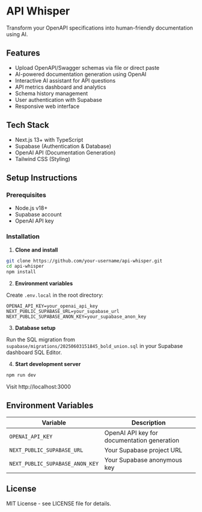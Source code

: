 # API Whisper

Transform your OpenAPI specifications into human-friendly documentation using AI.

## Features

- Upload OpenAPI/Swagger schemas via file or direct paste
- AI-powered documentation generation using OpenAI
- Interactive AI assistant for API questions
- API metrics dashboard and analytics
- Schema history management
- User authentication with Supabase
- Responsive web interface

## Tech Stack

- Next.js 13+ with TypeScript
- Supabase (Authentication & Database)
- OpenAI API (Documentation Generation)
- Tailwind CSS (Styling)

## Setup Instructions

### Prerequisites

- Node.js v18+
- Supabase account
- OpenAI API key

### Installation

1. **Clone and install**
```bash
git clone https://github.com/your-username/api-whisper.git
cd api-whisper
npm install
```

2. **Environment variables**

Create `.env.local` in the root directory:

```env
OPENAI_API_KEY=your_openai_api_key
NEXT_PUBLIC_SUPABASE_URL=your_supabase_url
NEXT_PUBLIC_SUPABASE_ANON_KEY=your_supabase_anon_key
```

3. **Database setup**

Run the SQL migration from `supabase/migrations/20250603151845_bold_union.sql` in your Supabase dashboard SQL Editor.

4. **Start development server**
```bash
npm run dev
```

Visit http://localhost:3000

## Environment Variables

| Variable | Description |
|----------|-------------|
| `OPENAI_API_KEY` | OpenAI API key for documentation generation |
| `NEXT_PUBLIC_SUPABASE_URL` | Your Supabase project URL |
| `NEXT_PUBLIC_SUPABASE_ANON_KEY` | Your Supabase anonymous key |

## License

MIT License - see LICENSE file for details.